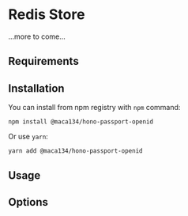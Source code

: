 # Redis Store

...more to come...

## Requirements

## Installation

You can install from npm registry with `npm` command:

```
npm install @maca134/hono-passport-openid
```

Or use `yarn`:

```
yarn add @maca134/hono-passport-openid
```
## Usage

## Options